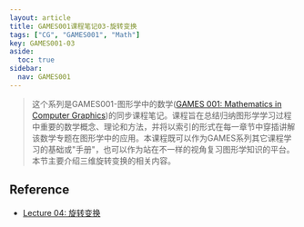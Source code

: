 ```yaml
---
layout: article
title: GAMES001课程笔记03-旋转变换
tags: ["CG", "GAMES001", "Math"]
key: GAMES001-03
aside:
  toc: true
sidebar:
  nav: GAMES001
---
```


> 这个系列是GAMES001-图形学中的数学([GAMES 001: Mathematics in Computer Graphics](https://games-cn.org/games001/))的同步课程笔记。课程旨在总结归纳图形学学习过程中重要的数学概念、理论和方法，并将以索引的形式在每一章节中穿插讲解该数学专题在图形学中的应用。本课程既可以作为GAMES系列其它课程学习的基础或"手册"，也可以作为站在不一样的视角复习图形学知识的平台。本节主要介绍三维旋转变换的相关内容。
<!--more-->

## Reference

- [Lecture 04: 旋转变换](https://www.bilibili.com/video/BV1MF4m1V7e3?p=4&vd_source=7a2542c6c909b3ee1fab551277360826)